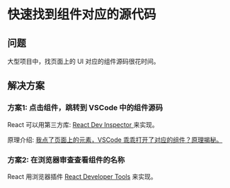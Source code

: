 # 快速找到组件对应的源代码
## 问题
大型项目中，找页面上的 UI 对应的组件源码很花时间。

## 解决方案
### 方案1: 点击组件，跳转到 VSCode 中的组件源码
React 可以用第三方库: [React Dev Inspector
](https://github.com/zthxxx/react-dev-inspector) 来实现。

原理介绍: [我点了页面上的元素，VSCode 乖乖打开了对应的组件？原理揭秘。](https://juejin.cn/post/6901466406823575560)

### 方案2: 在浏览器审查查看组件的名称
React 用浏览器插件 [React Developer Tools](https://github.com/zthxxx/react-dev-inspector) 来实现。